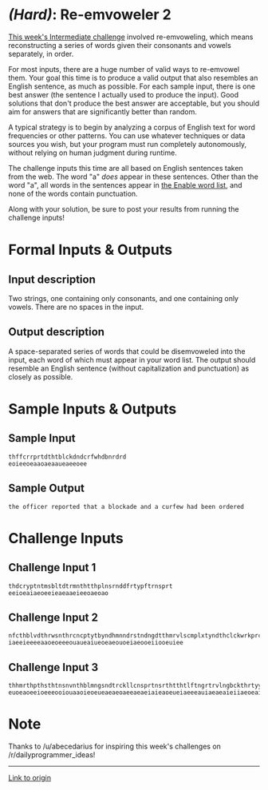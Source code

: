 # _(Hard)_: Re-emvoweler 2

[This week's Intermediate challenge](http://www.reddit.com/r/dailyprogrammer/comments/1yzlde/022614_challenge_150_intermediate_reemvoweler_1/) involved re-emvoweling, which means reconstructing a series of words given their consonants and vowels separately, in order.

For most inputs, there are a huge number of valid ways to re-emvowel them. Your goal this time is to produce a valid output that also resembles an English sentence, as much as possible. For each sample input, there is one best answer (the sentence I actually used to produce the input). Good solutions that don't produce the best answer are acceptable, but you should aim for answers that are significantly better than random.

A typical strategy is to begin by analyzing a corpus of English text for word frequencies or other patterns. You can use whatever techniques or data sources you wish, but your program must run completely autonomously, without relying on human judgment during runtime.

The challenge inputs this time are all based on English sentences taken from the web. The word "a" _does_ appear in these sentences. Other than the word "a", all words in the sentences appear in [the Enable word list](http://code.google.com/p/dotnetperls-controls/downloads/detail?name=enable1.txt), and none of the words contain punctuation.

Along with your solution, be sure to post your results from running the challenge inputs!

# Formal Inputs & Outputs

## Input description

Two strings, one containing only consonants, and one containing only vowels. There are no spaces in the input.

## Output description

A space-separated series of words that could be disemvoweled into the input, each word of which must appear in your word list. The output should resemble an English sentence (without capitalization and punctuation) as closely as possible.

# Sample Inputs & Outputs

## Sample Input

    thffcrrprtdthtblckdndcrfwhdbnrdrd
    eoieeoeaaoaeaaueaeeoee

## Sample Output

    the officer reported that a blockade and a curfew had been ordered

# Challenge Inputs

## Challenge Input 1

    thdcryptntmsbltdtrmnthtthplnsrnddfrtypftrnsprt
    eeioeaiaeoeeieaeaaeieeoaeoao

## Challenge Input 2

    nfcthblvdthrwsnthrcncptytbyndhmnndrstndngdtthmrvlscmplxtyndthclckwrkprcsnfthnvrs
    iaeeieeeeaaoeoeeeouaueaiueoeaeouoeiaeooeiiooeuiee

## Challenge Input 3

    thhmrthpthsthtnsnvnthblmngsndtrckllcnsprtnsrthtthtlftngrtrvlngbckthrtyyrstnsrhsprntsmtndltmtlymtcngvntsvntgnwbfrlydscrbdsclssc
    euoeaoeeioeeeooiouaaoieoeueaeaeoaeeaeaeiaieaoeueiaeeeauiaeaeaieiiaeoeaieieaaai

# Note

Thanks to /u/abecedarius for inspiring this week's challenges on /r/dailyprogrammer_ideas!

---

[Link to origin](https://www.reddit.com/r/dailyprogrammer/1z6flq)